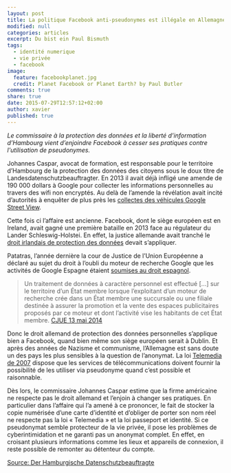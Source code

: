 ```yaml
---
layout: post
title: La politique Facebook anti-pseudonymes est illégale en Allemagne
modified: null
categories: articles
excerpt: Du bist ein Paul Bismuth
tags:
  - identité numerique
  - vie privée
  - facebook
image:
  feature: facebookplanet.jpg
  credit: Planet Facebook or Planet Earth? by Paul Butler 
comments: true
share: true
date: 2015-07-29T12:57:12+02:00
author: xavier
published: true 
---
```


_Le commissaire à la protection des données et la liberté d’information d’Hambourg vient d’enjoindre Facebook à cesser ses pratiques contre l'utilisation de pseudonymes._

Johannes Caspar, avocat de formation, est responsable pour le territoire d’Hambourg de la protection des données des citoyens sous le doux titre de Landesdatenschutzbeauftragter. En 2013 il avait déjà infligé une amende de 190 000 dollars à Google pour collecter les informations personnelles au travers des wifi non encryptés. Au delà de l’amende la révélation avait incité d’autorités à enquêter de plus près les [collectes des véhicules Google Street View](http://www.nytimes.com/2013/04/23/technology/germany-fines-google-over-data-collection.html).

Cette fois ci l’affaire est ancienne. Facebook, dont le siège européen est en Ireland, avait gagné une première bataille en 2013 face au régulateur du Lander Schleswig-Holstei. En effet, la justice allemande avait tranché le [droit irlandais de protection des données](http://www.bloomberg.com/news/articles/2013-02-15/facebook-scores-win-in-legal-regime-dispute-with-germany) devait s’appliquer.

Patatras, l’année dernière la cour de Justice de l’Union Européenne a déclaré au sujet du droit à l’oubli du moteur de recherche Google que les activités de Google Espagne étaient [soumises au droit espagnol](http://www.cnil.fr/linstitution/actualite/article/article/decision-de-la-cour-de-justice-de-lunion-europeenne-les-moteurs-de-recherche-doivent-respect).

>Un traitement de données à caractère personnel est effectué [...] sur le territoire d’un État membre lorsque l’exploitant d’un moteur de recherche crée dans un État membre une succursale ou une filiale destinée à assurer la promotion et la vente des espaces publicitaires proposés par ce moteur et dont l’activité vise les habitants de cet État membre. [CJUE 13 mai 2014](http://curia.europa.eu/juris/document/document.jsf?text=&docid=152065)

Donc le droit allemand de protection des données personnelles s’applique bien a Facebook, quand bien même son siège européen serait à Dublin. Et après des années de Nazisme et communisme, l’Allemagne est sans doute un des pays les plus sensibles à la question de l’anonymat. La loi [Telemedia de 2007](européennes2007http://www.cgerli.org/fileadmin/user_upload/interne_Dokumente/Legislation/Telemedia_Act__TMA_.pdf)  dispose que les services de télécommunications doivent fournir la possibilité de les utiliser via pseudonyme quand c’est possible et raisonnable.

Dès lors, le commissaire Johannes Caspar estime que la firme américaine ne respecte pas le droit allemand et l’enjoin à changer ses pratiques. En particulier dans l’affaire qui l’a amené à ce prononcer, le fait de stocker la copie numérisée d’une carte d’identité et d’obliger de porter son nom réel ne respecte pas la loi « Telemedia » et la loi passeport et identité. Si ce pseudonymat semble protecteur de la vie privée, il pose les problèmes de cyberintimidation et ne garanti pas un anonymat complet. En effet, en croisant plusieurs informations comme les lieux et appareils de connexion, il reste possible de remonter au détenteur du compte.

[Source: Der Hamburgische Datenschutzbeauftragte](https://www.datenschutz-hamburg.de/news/detail/article/der-hamburgische-datenschutzbeauftragte-profilnamen-bei-facebook-frei-waehlbar.html)

